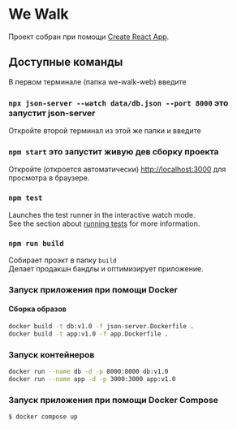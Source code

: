 # We Walk 

Проект собран при помощи [Create React App](https://github.com/facebook/create-react-app).

## Доступные команды


В первом терминале (папка we-walk-web) введите
### `npx json-server --watch data/db.json --port 8000` это запустит json-server

Откройте второй терминал из этой же папки и введите
### `npm start` это запустит живую дев сборку проекта

Откройте (откроется автоматически) [http://localhost:3000](http://localhost:3000) для просмотра в браузере.


### `npm test`

Launches the test runner in the interactive watch mode.\
See the section about [running tests](https://facebook.github.io/create-react-app/docs/running-tests) for more information.

### `npm run build`

Собирает проэкт в папку `build`\
Делает продакшн бандлы и оптимизирует приложение.

### Запуск приложения при помощи Docker

#### Сборка образов

```bash
docker build -t db:v1.0 -f json-server.Dockerfile .
docker build -t app:v1.0 -f app.Dockerfile .
```

### Запуск контейнеров

```bash
docker run --name db -d -p 8000:8000 db:v1.0
docker run --name app -d -p 3000:3000 app:v1.0
```

### Запуск приложения при помощи Docker Compose
```bash
$ docker compose up
```

